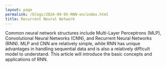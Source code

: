 ```yaml
---
layout: page
permalink: /blogs/2024-09-05-RNN-en/index.html
title: Recurrent Neural Network
---
```


Common neural network structures include Multi-Layer Perceptrons (MLP), Convolutional Neural Networks (CNN), and Recurrent Neural Networks (RNN). MLP and CNN are relatively simple, while RNN has unique advantages in handling sequential data and is also a relatively difficult model to understand. This article will introduce the basic concepts and applications of RNN.
